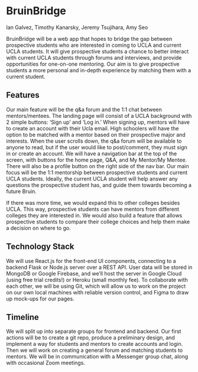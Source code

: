 # BruinBridge

Ian Galvez, Timothy Kanarsky, Jeremy Tsujihara, Amy Seo

BruinBridge will be a web app that hopes to bridge the gap between prospective students who are interested in coming to UCLA and current UCLA students. It will give prospective students a chance to better interact with current UCLA students through forums and interviews, and provide opportunities for one-on-one mentoring. Our aim is to give prospective students a more personal and in-depth experience by matching them with a current student.

## Features
Our main feature will be the q&a forum and the 1:1 chat between mentors/mentees. 
The landing page will consist of a UCLA background with 2 simple buttons: ‘Sign up’ and ‘Log in.’ When signing up, mentors will have to create an account with their Ucla email. High schoolers will have the option to be matched with a mentor based on their prospective major and interests. When the user scrolls down, the q&a forum will be available to anyone to read, but if the user would like to post/comment, they must sign in or create an account. We will have a navigation bar at the top of the screen, with buttons for the home page, Q&A, and My Mentor/My Mentee. There will also be a profile button on the right side of the nav bar. Our main focus will be the 1:1 mentorship between prospective students and current UCLA students. Ideally, the current UCLA student will help answer any questions the prospective student has, and guide them towards becoming a future Bruin.

If there was more time, we would expand this to other colleges besides UCLA. This way, prospective students can have mentors from different colleges they are interested in. We would also build a feature that allows prospective students to compare their college choices and help them make a decision on where to go.

## Technology Stack
We will use React.js for the front-end UI components, connecting to a backend Flask or Node.js server over a REST API. User data will be stored in MongoDB or Google Firebase, and we’ll host the server in Google Cloud (using free trial credits!) or Heroku (small monthly fee). To collaborate with each other, we will be using Git, which will allow us to work on the project on our own local machines with reliable version control, and Figma to draw up mock-ups for our pages.

## Timeline	
We will split up into separate groups for frontend and backend. Our first actions will be to create a git repo, produce a preliminary design, and implement a way for students and mentors to create accounts and login. Then we will work on creating a general forum and matching students to mentors. We will be in communication with a Messenger group chat, along with occasional Zoom meetings.


